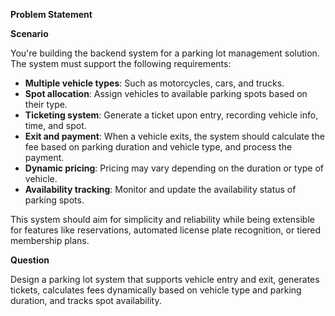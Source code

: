 **Problem Statement**

**Scenario**

You're building the backend system for a parking lot management solution. The system must support the following requirements:

- **Multiple vehicle types**: Such as motorcycles, cars, and trucks.
- **Spot allocation**: Assign vehicles to available parking spots based on their type.
- **Ticketing system**: Generate a ticket upon entry, recording vehicle info, time, and spot.
- **Exit and payment**: When a vehicle exits, the system should calculate the fee based on parking duration and vehicle type, and process the payment.
- **Dynamic pricing**: Pricing may vary depending on the duration or type of vehicle.
- **Availability tracking**: Monitor and update the availability status of parking spots.

This system should aim for simplicity and reliability while being extensible for features like reservations, automated license plate recognition, or tiered membership plans.

**Question**

Design a parking lot system that supports vehicle entry and exit, generates tickets, calculates fees dynamically based on vehicle type and parking duration, and tracks spot availability.
